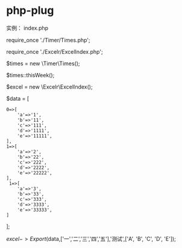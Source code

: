 # php-plug

实例：
index.php


require_once './Timer/Times.php';

require_once './Excelr/ExcelIndex.php';

$times = new \Timer\Times();

$times::thisWeek();

$excel = new \Excelr\ExcelIndex();

$data = [

    0=>[
        'a'=>'1',
        'b'=>'11',
        'c'=>'111',
        'd'=>'1111',
        'e'=>'11111',
    ],
    1=>[
        'a'=>'2',
        'b'=>'22',
        'c'=>'222',
        'd'=>'2222',
        'e'=>'22222',
    ],
     1=>[
        'a'=>'3',
        'b'=>'33',
        'c'=>'333',
        'd'=>'3333',
        'e'=>'33333',
    ]
];

$excel->Export($data,['一','二','三','四','五'],'测试',['A', 'B', 'C', 'D', 'E']);